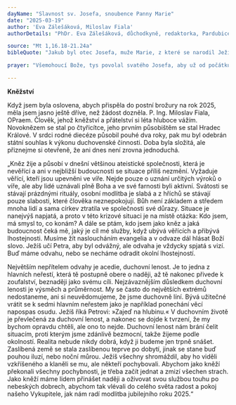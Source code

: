 ```yaml
---
dayName: "Slavnost sv. Josefa, snoubence Panny Marie"
date: "2025-03-19"
author: 'Eva Zálešáková, Miloslav Fiala'
authorDetails: "PhDr. Eva Zálešáková, důchodkyně, redaktorka, Pardubice; P. Ing. Miloslav Fiala, OPraem., kněz"

source: "Mt 1,16.18-21.24a"
bibleQuote: "Jakub byl otec Josefa, muže Marie, z které se narodil Ježíš, nazývaný Kristus. S narozením Ježíše Krista to bylo takto: Jeho matka Maria byla zasnoubena s Josefem. Ale dříve než spolu začali bydlet, ukázalo se, že počala z Ducha Svatého. Protože její muž Josef byl spravedlivý a nechtěl ji vydat pohaně, rozhodl se tajně se s ní rozejít. Když už to chtěl udělat, zjevil se mu ve snu anděl Páně a řekl: „Josefe, synu Davidův, neboj se k sobě vzít svou manželku Marii. Vždyť dítě, které počala, je z Ducha Svatého. Porodí syna a dáš mu jméno Ježíš; on totiž spasí svůj lid od hříchů.“ Když se Josef probudil ze spánku, udělal, jak mu anděl Páně přikázal."

prayer: "Všemohoucí Bože, tys povolal svatého Josefa, aby už od počátku chránil dílo našeho vykoupení; dej, ať tvá církev s jeho pomocí věrně plní svůj úkol při uskutečňování díla spásy. Skrze tvého Syna…"

---
```


**Kněžství** 

Když jsem byla oslovena, abych přispěla do postní brožury na rok 2025, měla jsem jasno ještě dříve, než žádost dozněla. P. Ing. Miloslav Fiala, OPraem. Člověk, jehož kněžství a přátelství si léta hluboce vážím. Novoknězem se stal po čtyřicítce, jeho prvním působištěm se stal Hradec Králové. V srdci rodné diecéze působil pouhé dva roky, pak mu byl odebrán státní souhlas k výkonu duchovenské činnosti. Doba byla složitá, ale přiznejme si otevřeně, že ani dnes není zrovna jednoduchá. 

„Kněz žije a působí v dnešní většinou ateistické společnosti, která je nevěřící a ani v nejbližší budoucnosti se situace příliš nezmění. Vyžaduje věřící, kteří jsou upevněni ve víře. Nejde pouze o uznání určitých výroků o víře, ale aby lidé uznávali plně Boha a ve své farnosti byli aktivní. Svátosti se stávají prázdnými rituály, osobní modlitba je slabá a z hříchů se stávají pouze slabosti, které člověka neznepokojují. Bůh není základem a středem mnoha lidí a sama církev ztratila ve společnosti své důrazy. Situace je nanejvýš napjatá, a proto v této krizové situaci je na místě otázka: Kdo jsem, má smysl to, co konám? A dále se ptám, kdo jsem jako kněz a jaká budoucnost čeká mě, jaký je cíl mé služby, když ubývá věřících a přibývá lhostejnosti. Musíme žít nasloucháním evangelia a v odvaze dál hlásat Boží slovo. Ježíš učí Petra, aby byl odvážný, ale odvaha je vždycky spjatá s vizí. Buď máme odvahu, nebo se necháme odradit okolní lhostejností.

Největším nepřítelem odvahy je acedie, duchovní lenost. Je to jedna z hlavních neřestí, která tě postupně obere o naději, až tě nakonec přivede k zoufalství, beznaději jako svému cíli. Nejzávaznějším důsledkem duchovní lenosti je výsměch a průměrnost. My se často do největších extrémů nedostaneme, ani si neuvědomujeme, že jsme duchovně líní. Bývá užitečné vrátit se k sedmi hlavním neřestem jako je například ponechání věcí napospas osudu. Ježíš říká Petrovi: »Zajeď na hlubinu.« V duchovním životě je převlečená za duchovní lenost, a nakonec se dojde k tvrzení, že my bychom opravdu chtěli, ale ono to nejde. Duchovní lenost nám brání čelit situacím, proti kterým jsme zdánlivě bezmocní, takže žijeme podle okolností. Realita nebude nikdy dobrá, když ji budeme jen trpně snášet. Zaslíbená země se stala zaslíbenou teprve po dobytí, jinak se stane buď pouhou iluzí, nebo noční můrou. Ježíš všechny shromáždil, aby ho viděli vzkříšeného a klaněli se mu, ale někteří pochybovali. Abychom jako kněží překonali všechny pochybnosti, je třeba začít jednat a zmizí všechen strach. Jako kněží máme lidem přinášet naději a oživovat svou službou touhu po nebeských dobrech, abychom tak vlévali do celého světa radost a pokoj našeho Vykupitele, jak nám radí modlitba jubilejního roku 2025.“
